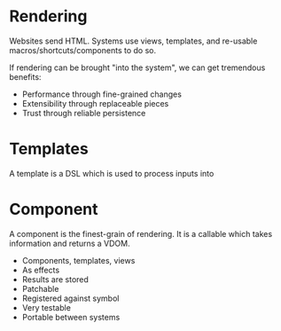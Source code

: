 # Rendering

Websites send HTML. Systems use views, templates, and re-usable macros/shortcuts/components to do so.

If rendering can be brought "into the system", we can get tremendous benefits:

- Performance through fine-grained changes
- Extensibility through replaceable pieces
- Trust through reliable persistence

# Templates

A template is a DSL which is used to process inputs into 

# Component

A component is the finest-grain of rendering. It is a callable which takes information and returns a VDOM.



- Components, templates, views
- As effects
- Results are stored
- Patchable
- Registered against symbol
- Very testable
- Portable between systems